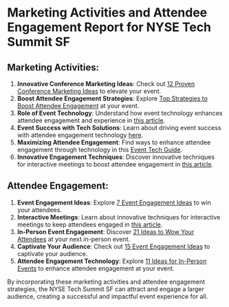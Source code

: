 # Marketing Activities and Attendee Engagement Report for NYSE Tech Summit SF

## Marketing Activities:
1. **Innovative Conference Marketing Ideas**: Check out [12 Proven Conference Marketing Ideas](https://swoogo.events/blog/conference-marketing-ideas/) to elevate your event.
2. **Boost Attendee Engagement Strategies**: Explore [Top Strategies to Boost Attendee Engagement](https://eventtechlive.com/top-strategies-to-boost-attendee-engagement-at-your-next-event/) at your event.
3. **Role of Event Technology**: Understand how event technology enhances attendee engagement and experience in [this article](https://hub.theeventplannerexpo.com/attendee-engagement/the-role-of-event-technology-in-enhancing-attendee-engagement-and-experience).
4. **Event Success with Tech Solutions**: Learn about driving event success with attendee engagement technology [here](https://machintel.com/blog/attendee-engagement-technology-for-successful-event/).
5. **Maximizing Attendee Engagement**: Find ways to enhance attendee engagement through technology in this [Event Tech Guide](https://www.fielddrive.com/blog/maximizing-attendee-engagement-through-technology).
6. **Innovative Engagement Techniques**: Discover innovative techniques for interactive meetings to boost attendee engagement in [this article](https://etherio.com/blog/attendee-engagement-innovative-techniques-for-interactive-meetings).

## Attendee Engagement:
1. **Event Engagement Ideas**: Explore [7 Event Engagement Ideas](https://stova.io/7-event-engagement-ideas-to-win-your-attendees-in-2023-and-beyond/) to win your attendees.
2. **Interactive Meetings**: Learn about innovative techniques for interactive meetings to keep attendees engaged in [this article](https://etherio.com/blog/attendee-engagement-innovative-techniques-for-interactive-meetings).
3. **In-Person Event Engagement**: Discover [21 Ideas to Wow Your Attendees](https://blog.pigeonholelive.com/in-person-event-engagement-ideas) at your next in-person event.
4. **Captivate Your Audience**: Check out [15 Event Engagement Ideas](https://swoogo.events/blog/event-engagement-ideas/) to captivate your audience.
5. **Attendee Engagement Technology**: Explore [11 Ideas for In-Person Events](https://www.encore-anzpac.com/11-ways-to-enhance-in-person-events-with-technology) to enhance attendee engagement at your event.

By incorporating these marketing activities and attendee engagement strategies, the NYSE Tech Summit SF can attract and engage a larger audience, creating a successful and impactful event experience for all.
